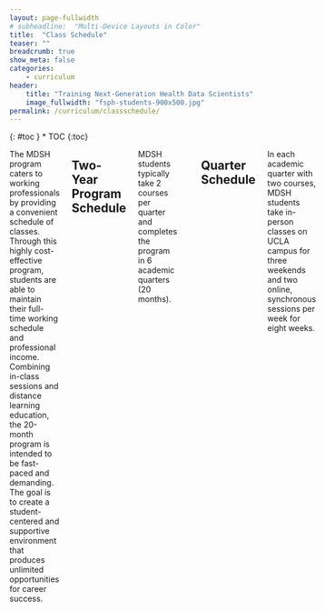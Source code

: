 ```yaml
---
layout: page-fullwidth
# subheadline:  "Multi-Device Layouts in Color"
title:  "Class Schedule"
teaser: ""
breadcrumb: true
show_meta: false
categories:
    - curriculum
header:
    title: "Training Next-Generation Health Data Scientists"
    image_fullwidth: "fsph-students-900x500.jpg"
permalink: /curriculum/classschedule/
---
```


<div class="row">
<div class="medium-4 medium-push-8 columns" markdown="1">
<div class="panel radius" markdown="1">
{: #toc }
*  TOC
{:toc}
</div>
</div><!-- /.medium-4.columns -->

<div class="medium-8 medium-pull-4 columns" markdown="1">

The MDSH program caters to working professionals by providing a convenient schedule of classes. Through this highly cost-effective program, students are able to maintain their full-time working schedule and professional income. Combining in-class sessions and distance learning education, the 20-month program is intended to be fast-paced and demanding. The goal is to create a student-centered and supportive environment that produces unlimited opportunities for career success.

## Two-Year Program Schedule

MDSH students typically take 2 courses per quarter and completes the program in 6 academic quarters (20 months).

| Year | Fall Quarter               | Winter Quarter                    | Spring Quarter                    |
|------|----------------------------|-----------------------------------|-----------------------------------|
| 1    | BIOSTAT 203A Data Science  | BIOSTAT 203B Data Science         | BIOSTAT 203C Data Science         |
|      | BIOSTAT 100A Biostatistics | BIOSTAT 212A Statistical Learning | BIOSTAT 212B Statistical Learning |
| 2    | PUBHLT C201 Public Health  | Elective 2                        | Elective 4                        |
|      | Elective 1                 | Elective 3                        | BIOSTAT 401 Capstone              |

## Quarter Schedule 

In each academic quarter with two courses, MDSH students take in-person classes on UCLA campus for three weekends and two online, synchronous sessions per week for eight weeks.

| Week | Tuesday (online)   | Thursday (online)  |            Saturday | (in-person)          |              Sunday | (in-person)          |
|------|--------------------|--------------------|--------------------:|----------------------|--------------------:|----------------------|
|      | Evening (5p-7p PT) | Evening (5p-7p PT) | Morning (8a-12p PT) | Afternoon (1p-5p PT) | Morning (8a-12p PT) | Afternoon (1p-5p PT) |
| 1    |                    |                    |                     |                      |                     |                      |
| 2    |                    |                    | Course 1            | Course 2             | Course 1            | Course 2             |
| 3    | Course 1           | Course 2           |                     |                      |                     |                      |
| 4    | Course 1           | Course 2           |                     |                      |                     |                      |
| 5    | Course 1           | Course 2           |                     |                      |                     |                      |
| 6    | Course 1           | Course 2           | Course 1            | Course 2             | Course 1            | Course 2             |
| 7    | Course 1           | Course 2           |                     |                      |                     |                      |
| 8    | Course 1           | Course 2           |                     |                      |                     |                      |
| 9    | Course 1           | Course 2           |                     |                      |                     |                      |
| 10   | Course 1           | Course 2           | Course 1            | Course 2             | Course 1            | Course 2             |

</div><!-- /.medium-8.columns -->
</div><!-- /.row -->

